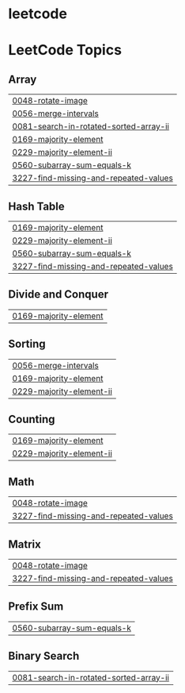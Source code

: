 # leetcode
<!---LeetCode Topics Start-->
# LeetCode Topics
## Array
|  |
| ------- |
| [0048-rotate-image](https://github.com/Sahil-Badkul/leetcode/tree/master/0048-rotate-image) |
| [0056-merge-intervals](https://github.com/Sahil-Badkul/leetcode/tree/master/0056-merge-intervals) |
| [0081-search-in-rotated-sorted-array-ii](https://github.com/Sahil-Badkul/leetcode/tree/master/0081-search-in-rotated-sorted-array-ii) |
| [0169-majority-element](https://github.com/Sahil-Badkul/leetcode/tree/master/0169-majority-element) |
| [0229-majority-element-ii](https://github.com/Sahil-Badkul/leetcode/tree/master/0229-majority-element-ii) |
| [0560-subarray-sum-equals-k](https://github.com/Sahil-Badkul/leetcode/tree/master/0560-subarray-sum-equals-k) |
| [3227-find-missing-and-repeated-values](https://github.com/Sahil-Badkul/leetcode/tree/master/3227-find-missing-and-repeated-values) |
## Hash Table
|  |
| ------- |
| [0169-majority-element](https://github.com/Sahil-Badkul/leetcode/tree/master/0169-majority-element) |
| [0229-majority-element-ii](https://github.com/Sahil-Badkul/leetcode/tree/master/0229-majority-element-ii) |
| [0560-subarray-sum-equals-k](https://github.com/Sahil-Badkul/leetcode/tree/master/0560-subarray-sum-equals-k) |
| [3227-find-missing-and-repeated-values](https://github.com/Sahil-Badkul/leetcode/tree/master/3227-find-missing-and-repeated-values) |
## Divide and Conquer
|  |
| ------- |
| [0169-majority-element](https://github.com/Sahil-Badkul/leetcode/tree/master/0169-majority-element) |
## Sorting
|  |
| ------- |
| [0056-merge-intervals](https://github.com/Sahil-Badkul/leetcode/tree/master/0056-merge-intervals) |
| [0169-majority-element](https://github.com/Sahil-Badkul/leetcode/tree/master/0169-majority-element) |
| [0229-majority-element-ii](https://github.com/Sahil-Badkul/leetcode/tree/master/0229-majority-element-ii) |
## Counting
|  |
| ------- |
| [0169-majority-element](https://github.com/Sahil-Badkul/leetcode/tree/master/0169-majority-element) |
| [0229-majority-element-ii](https://github.com/Sahil-Badkul/leetcode/tree/master/0229-majority-element-ii) |
## Math
|  |
| ------- |
| [0048-rotate-image](https://github.com/Sahil-Badkul/leetcode/tree/master/0048-rotate-image) |
| [3227-find-missing-and-repeated-values](https://github.com/Sahil-Badkul/leetcode/tree/master/3227-find-missing-and-repeated-values) |
## Matrix
|  |
| ------- |
| [0048-rotate-image](https://github.com/Sahil-Badkul/leetcode/tree/master/0048-rotate-image) |
| [3227-find-missing-and-repeated-values](https://github.com/Sahil-Badkul/leetcode/tree/master/3227-find-missing-and-repeated-values) |
## Prefix Sum
|  |
| ------- |
| [0560-subarray-sum-equals-k](https://github.com/Sahil-Badkul/leetcode/tree/master/0560-subarray-sum-equals-k) |
## Binary Search
|  |
| ------- |
| [0081-search-in-rotated-sorted-array-ii](https://github.com/Sahil-Badkul/leetcode/tree/master/0081-search-in-rotated-sorted-array-ii) |
<!---LeetCode Topics End-->